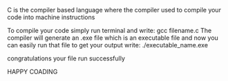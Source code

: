 C is the compiler based language where the compiler used to compile your code into machine instructions

To compile your code simply run terminal and write:  gcc filename.c
The compiler will generate an .exe file which is an executable file and now you can easily run that file to get your output
write: ./executable_name.exe

congratulations your file run successfully

HAPPY COADING
